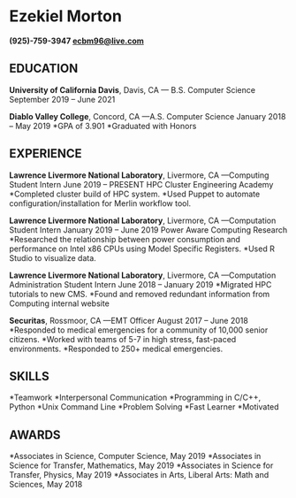 # Ezekiel Morton
**(925)-759-3947
ecbm96@live.com**

## EDUCATION
**University of California Davis**, Davis, CA — B.S. Computer Science
September 2019 – June 2021

**Diablo Valley College**, Concord, CA —A.S. Computer Science
January 2018 – May 2019
*GPA of 3.901
*Graduated with Honors

## EXPERIENCE
**Lawrence Livermore National Laboratory**, Livermore, CA —Computing Student Intern
June 2019 – PRESENT
HPC Cluster Engineering Academy
*Completed cluster build of HPC system.
*Used Puppet to automate configuration/installation for Merlin workflow tool.

**Lawrence Livermore National Laboratory**, Livermore, CA —Computation Student Intern
January 2019 – June 2019
Power Aware Computing Research
*Researched the relationship between power consumption and performance on Intel x86 CPUs using Model Specific Registers.
*Used R Studio to visualize data.

**Lawrence Livermore National Laboratory**, Livermore, CA —Computation Administration Student Intern
June 2018 – January 2019
*Migrated HPC tutorials to new CMS.
*Found and removed redundant information from Computing internal website

**Securitas**, Rossmoor, CA —EMT Officer
August 2017 – June 2018
*Responded to medical emergencies for a community of 10,000 senior citizens.
*Worked with teams of 5-7 in high stress, fast-paced environments.
*Responded to 250+ medical emergencies.

## SKILLS

*Teamwork
*Interpersonal Communication
*Programming in C/C++, Python
*Unix Command Line
*Problem Solving
*Fast Learner
*Motivated

## AWARDS
*Associates in Science, Computer Science, May 2019
*Associates in Science for Transfer, Mathematics, May 2019
*Associates in Science for Transfer, Physics, May 2019
*Associates in Arts, Liberal Arts: Math and Sciences, May 2018
